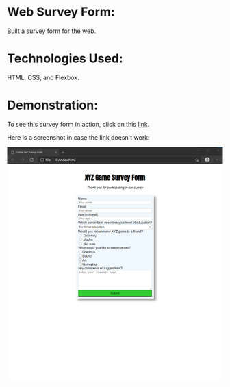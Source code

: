 # Web Survey Form:
Built a survey form for the web.

# Technologies Used:
HTML, CSS, and Flexbox.

# Demonstration:

To see this survey form in action, click on this [link]().

Here is a screenshot in case the link doesn't work:

![Survey Form](screenshot1.png)

